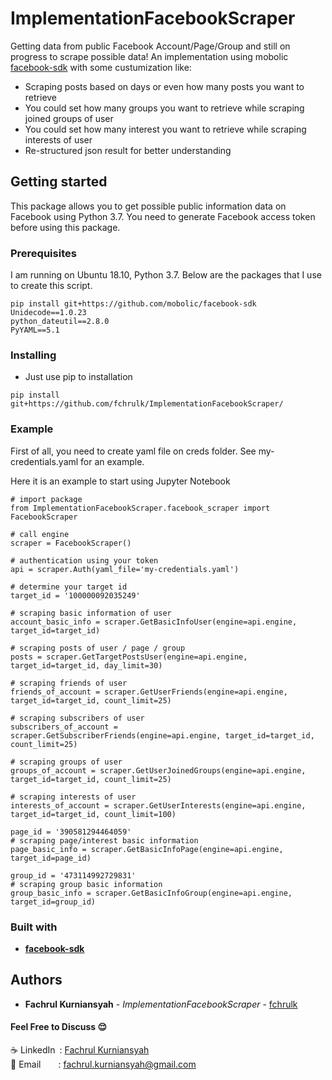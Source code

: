 # ImplementationFacebookScraper
Getting data from public Facebook Account/Page/Group and still on progress to scrape possible data! An implementation using mobolic [facebook-sdk](https://github.com/mobolic/facebook-sdk) with some custumization like:
* Scraping posts based on days or even how many posts you want to retrieve
* You could set how many groups you want to retrieve while scraping joined groups of user
* You could set how many interest you want to retrieve while scraping interests of user
* Re-structured json result for better understanding

## Getting started
This package allows you to get possible public information data on Facebook using Python 3.7. You need to generate Facebook access token before using this package.

### Prerequisites
I am running on Ubuntu 18.10, Python 3.7. Below are the packages that I use to create this script.
```
pip install git+https://github.com/mobolic/facebook-sdk
Unidecode==1.0.23
python_dateutil==2.8.0
PyYAML==5.1
```

### Installing
* Just use pip to installation
```
pip install git+https://github.com/fchrulk/ImplementationFacebookScraper/
```

### Example
First of all, you need to create yaml file on creds folder. See my-credentials.yaml for an example.

Here it is an example to start using Jupyter Notebook
```
# import package
from ImplementationFacebookScraper.facebook_scraper import FacebookScraper

# call engine
scraper = FacebookScraper()

# authentication using your token
api = scraper.Auth(yaml_file='my-credentials.yaml')

# determine your target id
target_id = '100000092035249'

# scraping basic information of user
account_basic_info = scraper.GetBasicInfoUser(engine=api.engine, target_id=target_id)

# scraping posts of user / page / group
posts = scraper.GetTargetPostsUser(engine=api.engine, target_id=target_id, day_limit=30)

# scraping friends of user 
friends_of_account = scraper.GetUserFriends(engine=api.engine, target_id=target_id, count_limit=25)

# scraping subscribers of user 
subscribers_of_account = scraper.GetSubscriberFriends(engine=api.engine, target_id=target_id, count_limit=25)

# scraping groups of user 
groups_of_account = scraper.GetUserJoinedGroups(engine=api.engine, target_id=target_id, count_limit=25)

# scraping interests of user 
interests_of_account = scraper.GetUserInterests(engine=api.engine, target_id=target_id, count_limit=100)

page_id = '390581294464059'
# scraping page/interest basic information
page_basic_info = scraper.GetBasicInfoPage(engine=api.engine, target_id=page_id)

group_id = '473114992729831'
# scraping group basic information
group_basic_info = scraper.GetBasicInfoGroup(engine=api.engine, target_id=group_id)

```

### Built with
* [**facebook-sdk**](https://github.com/mobolic/facebook-sdk)

## Authors

* **Fachrul Kurniansyah** - *ImplementationFacebookScraper* - [fchrulk](https://github.com/fchrulk)

#### Feel Free to Discuss :relieved:
:coffee: LinkedIn&ensp;: [Fachrul Kurniansyah](https://www.linkedin.com/in/fchrulk)<br>
:e-mail: Email&ensp;&ensp;&ensp;&ensp;: fachrul.kurniansyah@gmail.com


